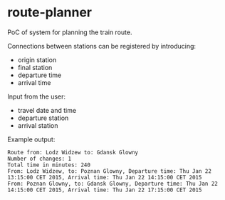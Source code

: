 # route-planner

PoC of system for planning the train route.

Connections between stations can be registered by introducing:
* origin station
* final station
* departure time
* arrival time

Input from the user:
* travel date and time
* departure station
* arrival station 

Example output:

```
Route from: Lodz Widzew to: Gdansk Glowny
Number of changes: 1
Total time in minutes: 240
From: Lodz Widzew, to: Poznan Glowny, Departure time: Thu Jan 22 13:15:00 CET 2015, Arrival time: Thu Jan 22 14:15:00 CET 2015
From: Poznan Glowny, to: Gdansk Glowny, Departure time: Thu Jan 22 14:15:00 CET 2015, Arrival time: Thu Jan 22 17:15:00 CET 2015
```




